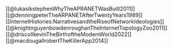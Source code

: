 [[@lukasikstephenWhyTheAPRANETWasBuilt2011]] 
[[@denningpeterTheARPANETAfterTwentyYears1989]] 
[[InternetHistories:NarrativesandtheRiseofNetworkIdeologies]] 
[[@knightnguyenbowdenroughanTheInternetTopologyZoo2011]] 
[[@driscollkevinTheBirthoftheModemWorld2022]]
[[@macdougallrobertTheKillerApp2014]] 